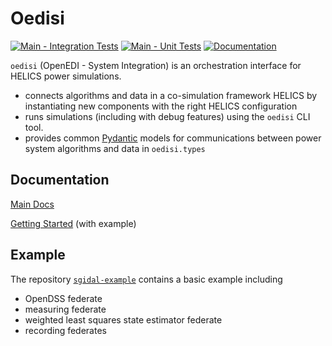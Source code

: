 # Oedisi


[![Main - Integration Tests](https://github.com/openEDI/oedisi/actions/workflows/test-api.yml/badge.svg)](https://github.com/openEDI/oedisi/actions/workflows/test-api.yml)
[![Main - Unit Tests](https://github.com/openEDI/oedisi/actions/workflows/unit-tests.yml/badge.svg)](https://github.com/openEDI/oedisi/actions/workflows/unit-tests.yml)
[![Documentation](https://github.com/openEDI/oedisi/actions/workflows/build-docs.yml/badge.svg)](https://openedi.github.io/oedisi/)

`oedisi` (OpenEDI - System Integration) is an orchestration interface for HELICS power simulations.

- connects algorithms and data in a co-simulation framework HELICS by instantiating new components with the right HELICS configuration
- runs simulations (including with debug features) using the `oedisi` CLI tool.
- provides common [Pydantic](https://github.com/pydantic/pydantic) models for communications between power system algorithms and data in `oedisi.types`

## Documentation

[Main Docs](https://openedi.github.io/oedisi/)

[Getting Started](https://openedi.github.io/oedisi/getting_started.html) (with example)

## Example

The repository [`sgidal-example`](https://github.com/openEDI/sgidal-example/) contains a basic example including
- OpenDSS federate
- measuring federate
- weighted least squares state estimator federate
- recording federates
